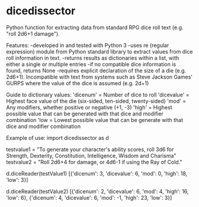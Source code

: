 # dicedissector
Python function for extracting data from standard RPG dice roll text (e.g. "roll 2d6+1 damage"). 

Features:
-developed in and tested with Python 3
-uses re (regular expression) module from Python standard library to extract values from dice roll information in text.
-returns results as dictionaries within a list, with either a single or multiple entries
-if no compatible dice information is found, returns None
-requires explicit declaration of the size of a die (e.g. 2d6+1). Incompatible with text from systems such as Steve Jackson Games' GURPS where the value of the dice is assumed (e.g. 2d+1)

Guide to dictionary values:
'dicenum' = Number of dice to roll
'dicevalue' = Highest face value of the die (six-sided, ten-sided, twenty-sided)
'mod' = Any modifiers, whether positive or negative (+1, -3)
'high' = Highest possible value that can be generated with that dice and modifier combination
'low = Lowest possible value that can be generate with that dice and modifier combination

Example of use:
import dicedissector as d

testvalue1 = "To generate your character's ability scores, roll 3d6 for Strength, Dexterity, Constitution, Intelligence, Wisdom and Charisma"
testvalue2 = "Roll 2d6+4 for damage, or 4d6-1 if using the Ray of Cold."

d.diceReader(testValue1)
[{'dicenum': 3, 'dicevalue': 6, 'mod': 0, 'high': 18, 'low': 3}]

d.diceReader(testValue2)
[{'dicenum': 2, 'dicevalue': 6, 'mod': 4, 'high': 16, 'low': 6}, {'dicenum': 4, 'dicevalue': 6, 'mod': -1, 'high': 23, 'low': 3}]
